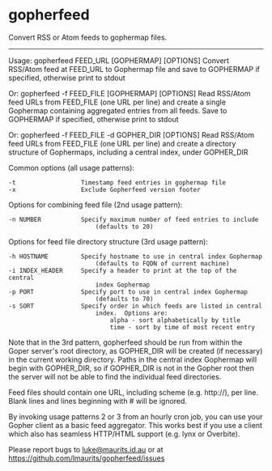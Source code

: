 gopherfeed
==========

Convert RSS or Atom feeds to gophermap files.

-----------

Usage: gopherfeed FEED_URL [GOPHERMAP] [OPTIONS]
Convert RSS/Atom feed at FEED_URL to Gophermap file and save to GOPHERMAP if
specified, otherwise print to stdout

Or: gopherfeed -f FEED_FILE [GOPHERMAP] [OPTIONS]
Read RSS/Atom feed URLs from FEED_FILE (one URL per line) and create a
single Gophermap containing aggregated entries from all feeds.  Save to
GOPHERMAP if specified, otherwise print to stdout

Or: gopherfeed -f FEED_FILE -d GOPHER_DIR [OPTIONS]
Read RSS/Atom feed URLs from FEED_FILE (one URL per line) and create a
directory structure of Gophermaps, including a central index, under GOPHER_DIR

Common options (all usage patterns):

    -t                  Timestamp feed entries in gophermap file
    -x                  Exclude Gopherfeed version footer

Options for combining feed file (2nd usage pattern):

    -n NUMBER           Specify maximum number of feed entries to include
                            (defaults to 20)

Options for feed file directory structure (3rd usage pattern):

    -h HOSTNAME         Specify hostname to use in central index Gophermap
                            (defaults to FQDN of current machine)
    -i INDEX_HEADER     Specify a header to print at the top of the central
                            index Gophermap
    -p PORT             Specify port to use in central index Gophermap
                            (defaults to 70)
    -s SORT             Specify order in which feeds are listed in central
                            index.  Options are:
                                alpha - sort alphabetically by title
                                time - sort by time of most recent entry


Note that in the 3rd pattern, gopherfeed should be run from within the
Goper server's root directory, as GOPHER_DIR will be created (if necessary) in
the current working directory.  Paths in the central index Gophermap will
begin with GOPHER_DIR, so if GOPHER_DIR is not in the Gopher root then the
server will not be able to find the individual feed directories.

Feed files should contain one URL, including scheme (e.g. http://), per line.
Blank lines and lines beginning with # will be ignored.

By invoking usage patterns 2 or 3  from an hourly cron job, you can use your
Gopher client as a basic feed aggregator.  This works best if you use a client
which also has seamless HTTP/HTML support (e.g. lynx or Overbite).

Please report bugs to <luke@maurits.id.au> or at
<https://github.com/lmaurits/gopherfeed/issues>

